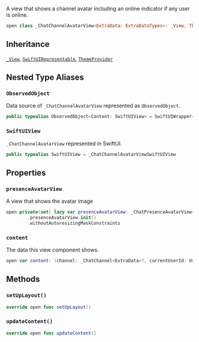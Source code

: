 
A view that shows a channel avatar including an online indicator if any user is online.

``` swift
open class _ChatChannelAvatarView<ExtraData: ExtraDataTypes>: _View, ThemeProvider, SwiftUIRepresentable 
```

## Inheritance

[`_View`](../_View), [`SwiftUIRepresentable`](../SwiftUIRepresentable), [`ThemeProvider`](../../Utils/ThemeProvider)

## Nested Type Aliases

### `ObservedObject`

Data source of `_ChatChannelAvatarView` represented as `ObservedObject`.

``` swift
public typealias ObservedObject<Content: SwiftUIView> = SwiftUIWrapper<Content> where Content.ExtraData == ExtraData
```

### `SwiftUIView`

`_ChatChannelAvatarView` represented in SwiftUI.

``` swift
public typealias SwiftUIView = _ChatChannelAvatarViewSwiftUIView
```

## Properties

### `presenceAvatarView`

A view that shows the avatar image

``` swift
open private(set) lazy var presenceAvatarView: _ChatPresenceAvatarView<ExtraData> = components
        .presenceAvatarView.init()
        .withoutAutoresizingMaskConstraints
```

### `content`

The data this view component shows.

``` swift
open var content: (channel: _ChatChannel<ExtraData>?, currentUserId: UserId?) 
```

## Methods

### `setUpLayout()`

``` swift
override open func setUpLayout() 
```

### `updateContent()`

``` swift
override open func updateContent() 
```
